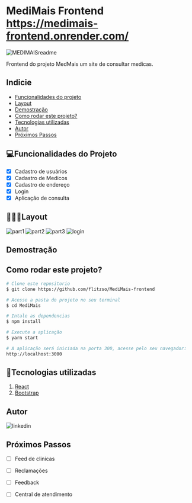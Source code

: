 # MediMais Frontend https://medimais-frontend.onrender.com/ #
![MEDIMAISreadme](https://github.com/flitzso/MediMais-frontend/assets/106411702/57643052-a104-44af-83db-9220bdce72d0)

Frontend do projeto MedMais um site de consultar medicas.

## Indicie 
- <a href="#funcionalidades">Funcionalidades do projeto</a>
- <a href="#layout">Layout</a>
- <a href="#demostracao">Demostração</a>
- <a href="#rodar">Como rodar este projeto?</a>
- <a href="#tecnologias-utilizadas">Tecnologias utilizadas</a>
- <a href="#autor">Autor</a>
- <a href="#passos">Próximos Passos</a>

## 💻Funcionalidades do Projeto 

- [x] Cadastro de usuários
- [x] Cadastro de Medicos
- [x] Cadastro de endereço
- [x] Login
- [x] Aplicação de consulta

## 👨🏻‍💻Layout 
![part1](https://github.com/flitzso/MediMais-frontend/assets/106411702/86abffd8-4eb1-4e1c-ac27-acec93a69b67)
![part2](https://github.com/flitzso/MediMais-frontend/assets/106411702/d3a065a8-4919-4edd-8f1d-6a07d417a53b)
![part3](https://github.com/flitzso/MediMais-frontend/assets/106411702/d472aabc-5bc8-47f1-9bb3-a74034396ed4)
![login](https://github.com/flitzso/MediMais-frontend/assets/106411702/709c3a41-2cbd-4661-99f6-4a57b9222f18)


## Demostração ##


## Como rodar este projeto? 

```bash
# Clone este repositorio
$ git clone https://github.com/flitzso/MediMais-frontend

# Acesse a pasta do projeto no seu terminal
$ cd MediMais

# Intale as dependencias 
$ npm install

# Execute a aplicação
$ yarn start

# A aplicação será iniciada na porta 300, acesse pelo seu navegador:
http://localhost:3000
```
## 🔧Tecnologias utilizadas
1. [React](https://react.dev/)
2. [Bootstrap](https://getbootstrap.com/)
## Autor
![linkedin](https://github.com/flitzso/MediMais-frontend/assets/106411702/8a8c24e2-b8d6-4347-8724-9b7b79d38c91)

## Próximos Passos 

- [ ] Feed de clinicas 
- [ ] Reclamações
- [ ] Feedback 
- [ ] Central de atendimento

